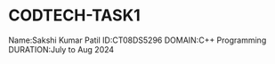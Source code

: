 # CODTECH-TASK1
Name:Sakshi Kumar Patil
ID:CT08DS5296
DOMAIN:C++ Programming
DURATION:July to Aug 2024
